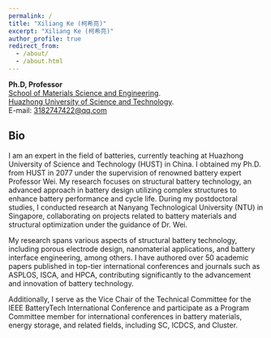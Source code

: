 ```yaml
---
permalink: /
title: "Xiliang Ke (柯希亮)"
excerpt: "Xiliang Ke (柯希亮)"
author_profile: true
redirect_from: 
  - /about/
  - /about.html
---
```

**Ph.D, Professor**  
[School of Materials Science and Engineering](https://mat.hust.edu.cn/).  
[Huazhong University of Science and Technology](https://www.hust.edu.cn/).  
E-mail: 3182747422@qq.com

Bio
------
I am an expert in the field of batteries, currently teaching at Huazhong University of Science and Technology (HUST) in China. I obtained my Ph.D. from HUST in 2077 under the supervision of renowned battery expert Professor Wei. My research focuses on structural battery technology, an advanced approach in battery design utilizing complex structures to enhance battery performance and cycle life. During my postdoctoral studies, I conducted research at Nanyang Technological University (NTU) in Singapore, collaborating on projects related to battery materials and structural optimization under the guidance of Dr. Wei.

My research spans various aspects of structural battery technology, including porous electrode design, nanomaterial applications, and battery interface engineering, among others. I have authored over 50 academic papers published in top-tier international conferences and journals such as ASPLOS, ISCA, and HPCA, contributing significantly to the advancement and innovation of battery technology.

Additionally, I serve as the Vice Chair of the Technical Committee for the IEEE BatteryTech International Conference and participate as a Program Committee member for international conferences in battery materials, energy storage, and related fields, including SC, ICDCS, and Cluster.
